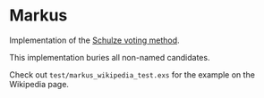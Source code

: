 # Markus

Implementation of the [Schulze voting method](https://en.wikipedia.org/wiki/Schulze_method).

This implementation buries all non-named candidates.

Check out `test/markus_wikipedia_test.exs` for the example on the Wikipedia page.
